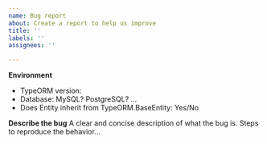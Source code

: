 ```yaml
---
name: Bug report
about: Create a report to help us improve
title: ''
labels: ''
assignees: ''

---
```


**Environment**
- TypeORM version: 
- Database: MySQL? PostgreSQL? ...
- Does Entity inherit from TypeORM.BaseEntity: Yes/No

**Describe the bug**
A clear and concise description of what the bug is.
Steps to reproduce the behavior...
